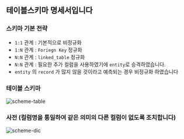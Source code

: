 ## 테이블스키마 명세서입니다

### 스키마 기본 전략

- `1:1` 관계 : 기본적으로 비정규화
- `1:N` 관계 : `Foriegn Key` 정규화
- `N:N` 관계 : `linked_table` 정규화
- `N:N` 관계 : 필요한 추가 컬럼을 사용하였기에 `entity`로 승격하였습니다.
- `entity` 의 `record` 가 많지 않을 것이라고 예측되는 경우 비정규화 하였습니다

### 테이블 스키마


![scheme-table](https://user-images.githubusercontent.com/56165665/111881909-f9c8e580-896f-11eb-9f41-4f73b4770e68.png)

### 사전 (컬럼명을 통일하여 같은 의미의 다른 컬럼이 없도록 조치합니다)

![scheme-dic](https://user-images.githubusercontent.com/56165665/111881912-fb92a900-896f-11eb-9543-8155d5382b90.png)
